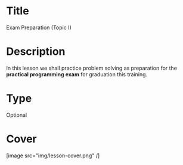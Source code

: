 # Title
Exam Preparation (Topic I)

# Description
In this lesson we shall practice problem solving as preparation for the **practical programming exam** for graduation this training.

# Type
Optional

# Cover
[image src="img/lesson-cover.png" /]
